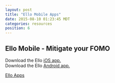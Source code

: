 ```yaml
---
layout: post
title: "Ello Mobile Apps"
date: 2015-08-10 01:23:45 MDT
categories: resources
position: 6
---
```


## Ello Mobile - Mitigate your FOMO

Download the Ello [iOS app.](https://search.itunes.apple.com/WebObjects/MZContentLink.woa/wa/link?mt=8&path=apps%2fello%2fello)    
Download the Ello [Android app.](https://play.google.com/store/apps/details?id=co.ello.ElloApp)

[Ello Apps](http://i.imgur.com/ntWqPvV.png?1)
